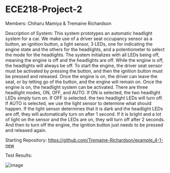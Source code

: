 # ECE218-Project-2
Members:
Chiharu Mamiya & Tremaine Richardson

Description of System:
This system prototypes an automatic headlight system for a car. We make use of a driver seat occupancy sensor as a button, an ignition button, a light sensor,
3 LEDs, one for indicating the engine state and the others for the headlights, and a potentiometer to select the mode for the headlights. The system initializes
with all LEDs being off, meaning the engine is off and the headlights are off. While the engine is off, the headlights will always be off. To start the engine,
the driver seat sensor must be activated by pressing the button, and then the ignition button must be pressed and released. Once the engine is on, the driver
can leave the seat, or by letting go of the button, and the engine will remain on. Once the engine is on, the headlight system can be activated. There are
three headlight modes, ON, OFF, and AUTO. If ON is selected, the two headlight LEDs simply turn on. If OFF is selected. the two headlight LEDs will turn off.
If AUTO is selected, we use the light sensor to determine what should happen. If the light sensor determines that it is dark and the headlight LEDs are off,
they will automatically turn on after 1 second. If it is bright and a lot of light on the sensor and the LEDs are on, they will turn off after 2 seconds. And
then to turn off the engine, the ignition button just needs to be pressed and released again. 

Starting Repository:
https://github.com/Tremaine-Richardson/example_4-1-new

Test Results:

![image](https://github.com/Tremaine-Richardson/ECE218-Project-2/assets/155551490/d8866030-ee50-4b04-a931-d5f7524404f7)
